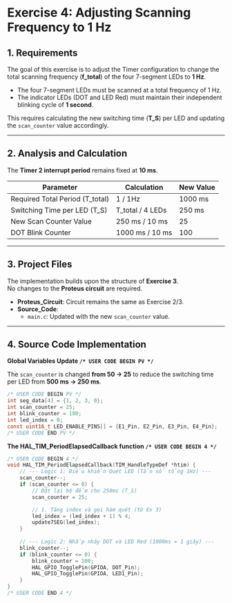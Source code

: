 # Exercise 4: Adjusting Scanning Frequency to 1 Hz

## 1. Requirements
The goal of this exercise is to adjust the Timer configuration to change the total scanning frequency (**f_total**) of the four 7-segment LEDs to **1 Hz**.  

- The four 7-segment LEDs must be scanned at a total frequency of 1 Hz.  
- The indicator LEDs (DOT and LED Red) must maintain their independent blinking cycle of **1 second**.  

This requires calculating the new switching time (**T_S**) per LED and updating the `scan_counter` value accordingly.

---

## 2. Analysis and Calculation
The **Timer 2 interrupt period** remains fixed at **10 ms**.

| Parameter                   | Calculation       | New Value |
|------------------------------|------------------|-----------|
| Required Total Period (T_total) | 1 / 1Hz           | 1000 ms   |
| Switching Time per LED (T_S) | T_total / 4 LEDs  | 250 ms    |
| New Scan Counter Value       | 250 ms / 10 ms    | 25        |
| DOT Blink Counter            | 1000 ms / 10 ms   | 100       |

---

## 3. Project Files
The implementation builds upon the structure of **Exercise 3**.  
No changes to the **Proteus circuit** are required.  

* **Proteus_Circuit**: Circuit remains the same as Exercise 2/3.  
* **Source_Code**:  
  * `main.c`: Updated with the new `scan_counter` value.  

---

## 4. Source Code Implementation

**Global Variables Update `/* USER CODE BEGIN PV */`**

The `scan_counter` is changed **from 50 → 25** to reduce the switching time per LED from **500 ms → 250 ms**.  

```c
/* USER CODE BEGIN PV */
int seg_data[4] = {1, 2, 3, 0}; 
int scan_counter = 25;          
int blink_counter = 100;        
int led_index = 0;              
const uint16_t LED_ENABLE_PINS[] = {E1_Pin, E2_Pin, E3_Pin, E4_Pin}; 
/* USER CODE END PV */
```
**The HAL_TIM_PeriodElapsedCallback function `/* USER CODE BEGIN 4 */`**
```c
/* USER CODE BEGIN 4 */
void HAL_TIM_PeriodElapsedCallback(TIM_HandleTypeDef *htim) {
    // --- Logic 1: Điều khiển Quét LED (Tần số tổng 1Hz) ---
    scan_counter--;
    if (scan_counter <= 0) {
        // Đặt lại bộ đếm cho 250ms (T_S)
        scan_counter = 25; 

        // 1. Tăng index và gọi hàm quét (từ Ex 3)
        led_index = (led_index + 1) % 4; 
        update7SEG(led_index); 
    }
    
    // --- Logic 2: Nhấp nháy DOT và LED Red (1000ms = 1 giây) ---
    blink_counter--;
    if (blink_counter <= 0) {
        blink_counter = 100; 
        HAL_GPIO_TogglePin(GPIOA, DOT_Pin);
        HAL_GPIO_TogglePin(GPIOA, LED1_Pin);
    }
}
/* USER CODE END 4 */
